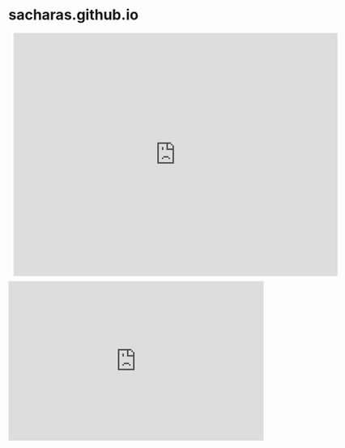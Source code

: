 # sacharas.github.io

<div style="width: 640px; height: 480px; margin: 10px; position: relative;"><iframe allowfullscreen frameborder="0" style="width:640px; height:480px" src="https://lucid.app/documents/embedded/03c49bc6-3d69-41e9-8d5c-dd12e9da7a71" id="VdK93bdi9OaK"></iframe></div>

<div style="width: 100%;"><div style="position: relative; padding-bottom: 62.50%; padding-top: 0; height: 0;"><iframe title="Interactive image" frameborder="0" width="1200" height="750" style="position: absolute; top: 0; left: 0; width: 100%; height: 100%;" src="https://view.genial.ly/63733745fe026a00197b83a7" type="text/html" allowscriptaccess="always" allowfullscreen="true" scrolling="yes" allownetworking="all"></iframe> </div> </div>
